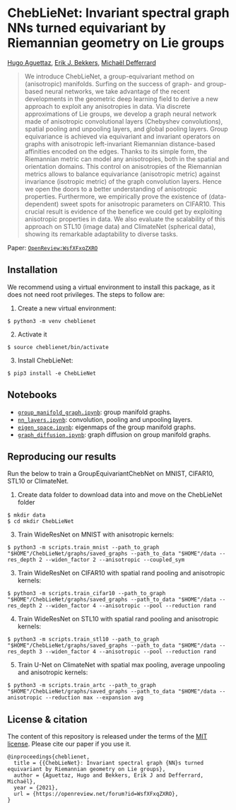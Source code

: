 # ChebLieNet: Invariant spectral graph NNs turned equivariant by Riemannian geometry on Lie groups

[Hugo Aguettaz](https://www.linkedin.com/in/hugo-aguettaz),
[Erik J. Bekkers](https://erikbekkers.bitbucket.io),
[Michaël Defferrard](https://deff.ch)

> We introduce ChebLieNet, a group-equivariant method on (anisotropic) manifolds.
> Surfing on the success of graph- and group-based neural networks, we take advantage of the recent developments in the geometric deep learning field to derive a new approach to exploit any anisotropies in data.
> Via discrete approximations of Lie groups, we develop a graph neural network made of anisotropic convolutional layers (Chebyshev convolutions), spatial pooling and unpooling layers, and global pooling layers.
> Group equivariance is achieved via equivariant and invariant operators on graphs with anisotropic left-invariant Riemannian distance-based affinities encoded on the edges.
> Thanks to its simple form, the Riemannian metric can model any anisotropies, both in the spatial and orientation domains.
> This control on anisotropies of the Riemannian metrics allows to balance equivariance (anisotropic metric) against invariance (isotropic metric) of the graph convolution layers.
> Hence we open the doors to a better understanding of anisotropic properties.
> Furthermore, we empirically prove the existence of (data-dependent) sweet spots for anisotropic parameters on CIFAR10.
> This crucial result is evidence of the benefice we could get by exploiting anisotropic properties in data.
> We also evaluate the scalability of this approach on STL10 (image data) and ClimateNet (spherical data), showing its remarkable adaptability to diverse tasks.

Paper: [`OpenReview:WsfXFxqZXRO`](https://openreview.net/forum?id=WsfXFxqZXRO)

## Installation

We recommend using a virtual environment to install this package, as it does not need root privileges. The steps to follow are:
1. Create a new virtual environment:
```
$ python3 -m venv cheblienet
```
2. Activate it
```
$ source cheblienet/bin/activate
```
3. Install ChebLieNet:
```
$ pip3 install -e ChebLieNet
```

## Notebooks

* [`group_manifold_graph.ipynb`]: group manifold graphs.
* [`nn_layers.ipynb`]: convolution, pooling and unpooling layers.
* [`eigen_space.ipynb`]: eigenmaps of the group manifold graphs.
* [`graph_diffusion.ipynb`]: graph diffusion on group manifold graphs.

[`group_manifold_graph.ipynb`]: https://github.com/haguettaz/ChebLieNet/blob/main/notebooks/graph_manifold.ipynb
[`nn_layers.ipynb`]: https://github.com/github/haguettaz/ChebLieNet/blob/main/notebooks/nn_layers.ipynb
[`eigen_space.ipynb`]: https://github.com/github/haguettaz/ChebLieNet/blob/main/notebooks/eigen_space.ipynb
[`graph_diffusion.ipynb`]: https://github.com/github/haguettaz/ChebLieNet/blob/main/notebooks/graph_diffusion.ipynb

## Reproducing our results

Run the below to train a GroupEquivariantChebNet on MNIST, CIFAR10, STL10 or ClimateNet.
1. Create data folder to download data into and move on the ChebLieNet folder
```
$ mkdir data
$ cd mkdir ChebLieNet
```
3. Train WideResNet on MNIST with anisotropic kernels:
```
$ python3 -m scripts.train_mnist --path_to_graph "$HOME"/ChebLieNet/graphs/saved_graphs --path_to_data "$HOME"/data --res_depth 2 --widen_factor 2 --anisotropic --coupled_sym
```
3. Train WideResNet on CIFAR10 with spatial rand pooling and anisotropic kernels:
```
$ python3 -m scripts.train_cifar10 --path_to_graph "$HOME"/ChebLieNet/graphs/saved_graphs --path_to_data "$HOME"/data --res_depth 2 --widen_factor 4 --anisotropic --pool --reduction rand
```
4. Train WideResNet on STL10 with spatial rand pooling and anisotropic kernels:
```
$ python3 -m scripts.train_stl10 --path_to_graph "$HOME"/ChebLieNet/graphs/saved_graphs --path_to_data "$HOME"/data --res_depth 3 --widen_factor 4 --anisotropic --pool --reduction rand
```
5. Train U-Net on ClimateNet with spatial max pooling, average unpooling and anisotropic kernels:
```
$ python3 -m scripts.train_artc --path_to_graph "$HOME"/ChebLieNet/graphs/saved_graphs --path_to_data "$HOME"/data --anisotropic --reduction max --expansion avg
```

## License & citation

The content of this repository is released under the terms of the [MIT license](LICENSE.txt).
Please cite our paper if you use it.

```
@inproceedings{cheblienet,
  title = {{ChebLieNet}: Invariant spectral graph {NN}s turned equivariant by Riemannian geometry on Lie groups},
  author = {Aguettaz, Hugo and Bekkers, Erik J and Defferrard, Michaël},
  year = {2021},
  url = {https://openreview.net/forum?id=WsfXFxqZXRO},
}
```
